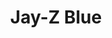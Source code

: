 ---
inv_num: 2011-105
add_credit:
url: 2011-105-jay-z-blue
title: Jay-Z Blue
year: '2011'
display_year: '2011'
medium: General Motors custom blue paint on wall
dims: Dimensions Variable
pitch: Licensed Jay-Z blue color.​
ps: "​Jay-Z has his own color blue FYI, and I&nbsp;licensed it from his company to
  use for painting one wall in an&nbsp;exhibition.&nbsp;"
live_url:
youtube:
related_code:
subheading:
download:
commission:
related:
layout: things-i-made
---